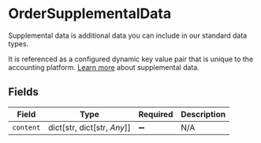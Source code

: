 # OrderSupplementalData

Supplemental data is additional data you can include in our standard data types. 

It is referenced as a configured dynamic key value pair that is unique to the accounting platform. [Learn more](https://docs.codat.io/using-the-api/supplemental-data/overview) about supplemental data.


## Fields

| Field                       | Type                        | Required                    | Description                 |
| --------------------------- | --------------------------- | --------------------------- | --------------------------- |
| `content`                   | dict[str, dict[str, *Any*]] | :heavy_minus_sign:          | N/A                         |
